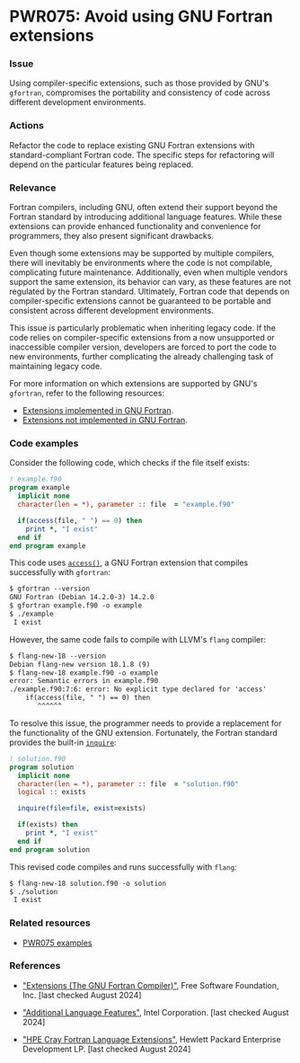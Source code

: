 # PWR075: Avoid using GNU Fortran extensions

### Issue

Using compiler-specific extensions, such as those provided by GNU's `gfortran`,
compromises the portability and consistency of code across different
development environments.

### Actions

Refactor the code to replace existing GNU Fortran extensions with
standard-compliant Fortran code. The specific steps for refactoring will depend
on the particular features being replaced.

### Relevance

Fortran compilers, including GNU, often extend their support beyond the Fortran
standard by introducing additional language features. While these extensions
can provide enhanced functionality and convenience for programmers, they also
present significant drawbacks.

Even though some extensions may be supported by multiple compilers, there will
inevitably be environments where the code is not compilable, complicating
future maintenance. Additionally, even when multiple vendors support the same
extension, its behavior can vary, as these features are not regulated by the
Fortran standard. Ultimately, Fortran code that depends on compiler-specific
extensions cannot be guaranteed to be portable and consistent across different
development environments.

This issue is particularly problematic when inheriting legacy code. If the code
relies on compiler-specific extensions from a now unsupported or inaccessible
compiler version, developers are forced to port the code to new environments,
further complicating the already challenging task of maintaining legacy code.

For more information on which extensions are supported by GNU's `gfortran`,
refer to the following resources:

- [Extensions implemented in GNU
  Fortran](https://gcc.gnu.org/onlinedocs/gfortran/Extensions-implemented-in-GNU-Fortran.html).
- [Extensions not implemented in GNU
  Fortran](https://gcc.gnu.org/onlinedocs/gfortran/Extensions-not-implemented-in-GNU-Fortran.html).

### Code examples

Consider the following code, which checks if the file itself exists:

```f90
! example.f90
program example
  implicit none
  character(len = *), parameter :: file  = "example.f90"

  if(access(file, " ") == 0) then
    print *, "I exist"
  end if
end program example
```

This code uses
[`access()`](https://gcc.gnu.org/onlinedocs/gfortran/ACCESS.html), a GNU
Fortran extension that compiles successfully with `gfortran`:

```txt
$ gfortran --version
GNU Fortran (Debian 14.2.0-3) 14.2.0
$ gfortran example.f90 -o example
$ ./example
 I exist
```

However, the same code fails to compile with LLVM's `flang` compiler:

```txt
$ flang-new-18 --version
Debian flang-new version 18.1.8 (9)
$ flang-new-18 example.f90 -o example
error: Semantic errors in example.f90
./example.f90:7:6: error: No explicit type declared for 'access'
    if(access(file, " ") == 0) then
       ^^^^^^
```

To resolve this issue, the programmer needs to provide a replacement for the
functionality of the GNU extension. Fortunately, the Fortran standard provides
the built-in
[`inquire`](https://www.intel.com/content/www/us/en/docs/fortran-compiler/developer-guide-reference/2024-2/inquire.html#GUID-D0115A20-D0BD-4B0F-92A5-F6CB6D2E985C):

```f90
! solution.f90
program solution
  implicit none
  character(len = *), parameter :: file  = "solution.f90"
  logical :: exists

  inquire(file=file, exist=exists)

  if(exists) then
    print *, "I exist"
  end if
end program solution
```

This revised code compiles and runs successfully with `flang`:

```txt
$ flang-new-18 solution.f90 -o solution
$ ./solution
 I exist
```

### Related resources

- [PWR075 examples](../PWR075/)

### References

- ["Extensions (The GNU Fortran
Compiler)"](https://gcc.gnu.org/onlinedocs/gfortran/Extensions.html), Free
  Software Foundation, Inc. [last checked August 2024]

- ["Additional Language
Features"](https://www.intel.com/content/www/us/en/docs/fortran-compiler/developer-guide-reference/2024-2/additional-language-features.html#dropdown-1-0-3-18),
Intel Corporation. [last checked August 2024]

- ["HPE Cray Fortran Language
Extensions"](https://support.hpe.com/hpesc/public/docDisplay?docId=dp00004438en_us&docLocale=en_US),
Hewlett Packard Enterprise Development LP. [last checked August 2024]
